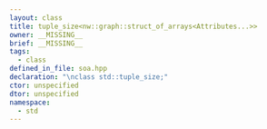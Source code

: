 ```yaml
---
layout: class
title: tuple_size<nw::graph::struct_of_arrays<Attributes...>>
owner: __MISSING__
brief: __MISSING__
tags:
  - class
defined_in_file: soa.hpp
declaration: "\nclass std::tuple_size;"
ctor: unspecified
dtor: unspecified
namespace:
  - std
---
```

